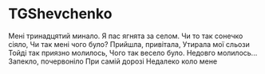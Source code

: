 # TGShevchenko

Мені тринадцятий минало.
Я пас ягнята за селом.
Чи то так сонечко сіяло,
Чи так мені чого було?
Прийшла, привітала,
Утирала мої сльози
Тойді так приязно молилось,
Чого так весело було.
Недовго молилось...
Запекло, почервоніло
При самій дорозі
Недалеко коло мене

